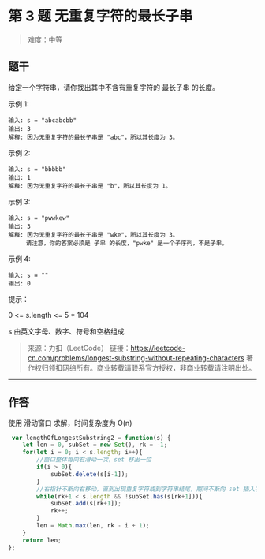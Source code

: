 # 第 3 题 无重复字符的最长子串
>难度：中等
## 题干
给定一个字符串，请你找出其中不含有重复字符的 最长子串 的长度。

示例 1:
```
输入: s = "abcabcbb"
输出: 3 
解释: 因为无重复字符的最长子串是 "abc"，所以其长度为 3。
```
示例 2:
```
输入: s = "bbbbb"
输出: 1
解释: 因为无重复字符的最长子串是 "b"，所以其长度为 1。
```
示例 3:
```
输入: s = "pwwkew"
输出: 3
解释: 因为无重复字符的最长子串是 "wke"，所以其长度为 3。
     请注意，你的答案必须是 子串 的长度，"pwke" 是一个子序列，不是子串。
```
示例 4:
```
输入: s = ""
输出: 0
```

提示：

0 <= s.length <= 5 * 104

s 由英文字母、数字、符号和空格组成

>来源：力扣（LeetCode）
链接：https://leetcode-cn.com/problems/longest-substring-without-repeating-characters
著作权归领扣网络所有。商业转载请联系官方授权，非商业转载请注明出处。
---
## 作答
使用 滑动窗口 求解，时间复杂度为 O(n)
```js
 var lengthOfLongestSubstring2 = function(s) {
    let len = 0, subSet = new Set(), rk = -1;
    for(let i = 0; i < s.length; i++){
        //窗口整体每向右滑动一次，set 移出一位
        if(i > 0){
            subSet.delete(s[i-1]);
        }
        //右指针不断向右移动，直到出现重复字符或到字符串结尾，期间不断向 set 插入字符
        while(rk+1 < s.length && !subSet.has(s[rk+1])){
            subSet.add(s[rk+1]);
            rk++;
        }
        len = Math.max(len, rk - i + 1);
    }
    return len;
};
```